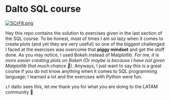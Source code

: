 # Dalto SQL course
[![SCrF8.png](https://s13.gifyu.com/images/SCrF8.png)](https://gifyu.com/image/SCrF8)

Hey this repo contains the solution to exercises given in the last section of the SQL course.
To be honest, most of times I am so lazy when it comes to create plots (and yet they are very useful) so one of the biggest challenged I faced at the exercises was overcome that **piggy mindset** and get the stuff done.
As you may notice, I used Bokeh instead of Matplotlib. *For me, it is more easier creating plots on Bokeh (Or maybe is because I have not given Matplotlib that much chance :thinking:)*.
Anyways, I just want to say this is a great course if you do not know anything when it comes to SQL programming language; I learned a lot and the exercises with Python were fun.

`if` dalto sees this, let me thank you for what you are doing to the LATAM community &#129761;
